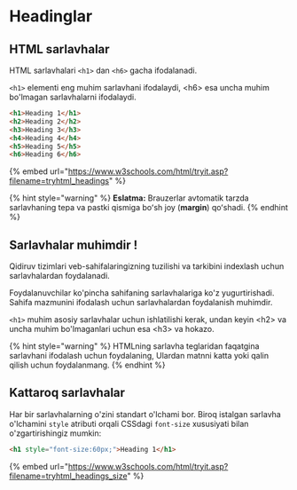 # Headinglar

## HTML sarlavhalar

HTML sarlavhalari `<h1>` dan `<h6>` gacha ifodalanadi.

`<h1>` elementi eng muhim sarlavhani ifodalaydi, \<h6> esa uncha muhim bo'lmagan sarlavhalarni ifodalaydi.

```html
<h1>Heading 1</h1>
<h2>Heading 2</h2>
<h3>Heading 3</h3>
<h4>Heading 4</h4>
<h5>Heading 5</h5>
<h6>Heading 6</h6>
```

{% embed url="https://www.w3schools.com/html/tryit.asp?filename=tryhtml_headings" %}

{% hint style="warning" %}
**Eslatma:** Brauzerlar avtomatik tarzda sarlavhaning tepa va pastki qismiga boʻsh joy (**margin**) qoʻshadi.
{% endhint %}

## Sarlavhalar muhimdir !

Qidiruv tizimlari veb-sahifalaringizning tuzilishi va tarkibini indexlash uchun sarlavhalardan foydalanadi.

Foydalanuvchilar ko'pincha sahifaning sarlavhalariga ko'z yugurtirishadi. Sahifa mazmunini ifodalash uchun sarlavhalardan foydalanish muhimdir.

`<h1>` muhim asosiy sarlavhalar uchun ishlatilishi kerak, undan keyin \<h2> va uncha muhim bo'lmaganlari uchun esa \<h3> va hokazo.

{% hint style="warning" %}
HTMLning sarlavha teglaridan faqatgina sarlavhani ifodalash uchun foydalaning, Ulardan matnni katta yoki qalin qilish uchun foydalanmang.
{% endhint %}

## Kattaroq sarlavhalar

Har bir sarlavhalarning o'zini standart o'lchami bor. Biroq istalgan sarlavha o'lchamini `style` atributi orqali CSSdagi `font-size` xususiyati bilan o'zgartirishingiz mumkin:

```html
<h1 style="font-size:60px;">Heading 1</h1>
```

{% embed url="https://www.w3schools.com/html/tryit.asp?filename=tryhtml_headings_size" %}
